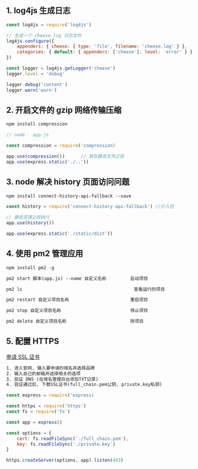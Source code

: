 ## 1. log4js 生成日志

```javascript
const log4js = require('log4js')

// 生成一个 cheese.log 日志文件
log4js.configure({
    appenders: { cheese: { type: 'file', filename: 'cheese.log' } },
    categories: { default: { appenders: ['cheese'], level: 'error' } }
})

const logger = log4js.getLogger('cheese')
logger.level = 'debug'

logger.debug('content')
logger.warn('warn')
```

## 2. 开启文件的 gzip 网络传输压缩

```txt
npm install compression
```

```javascript
// node   app.js

const compression = require('compression)

app.use(compression())      // 放在静态文件之前
app.use(express.static('./..'))
```

## 3. node 解决 history 页面访问问题

```txt
npm install connect-history-api-fallback --save
```

```javascript
const history = require('connect-history-api-fallback') //引入包

// 静态资源之前执行
app.use(history())

app.use(express.static('./static/dist'))
```

## 4. 使用 pm2 管理应用

```txt
npm install pm2 -g
```

```txt
pm2 start 脚本(app.js) --name 自定义名称         启动项目

pm2 ls                                          查看运行的项目

pm2 restart 自定义项目名称                       重启项目

pm2 stop 自定义项目名称                          停止项目

pm2 delete 自定义项目名称                        除项目
```

## 5. 配置 HTTPS

[申请 SSL 证书](https://freessl.org)

```txt
1. 进入官网, 输入要申请的域名并选择品牌
2. 输入自己的邮箱并选择相关的选项
3. 验证 DNS (在域名管理后台添加TXT记录)
4. 验证通过后, 下载SSL证书(full_chain.pem公钥, private.key私钥)
```

```javascript
const express = require('express)

const https = require('https')
const fs = require('fs')

const app = express()

const options = {
    cert: fs.readFileSync('./full_chain.pem'),
    key: fs.readFileSync('./private.key')
}

https.createServer(options, app).listen(443)
```

